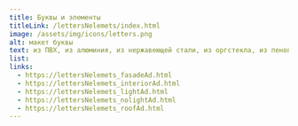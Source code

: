 ```yaml
---
title: Буквы и элементы
titleLink: /lettersNelemets/index.html
image: /assets/img/icons/letters.png
alt: макет буквы
text: из ПВХ, из алюминия, из нержавеющей стали, из оргстекла, из пенопласта, виды подсветки букв и элементов
list:
links:
  - https://lettersNelemets_fasadeAd.html
  - https://lettersNelemets_interiorAd.html
  - https://lettersNelemets_lightAd.html
  - https://lettersNelemets_nolightAd.html
  - https://lettersNelemets_roofAd.html
---
```

